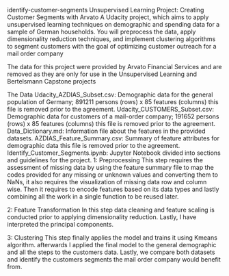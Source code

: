 identify-customer-segments
Unsupervised Learning
Project: Creating Customer Segments with Arvato
A Udacity project, which aims to apply unsupervised learning techniques on demographic and spending data for a sample of German households. You will preprocess the data, apply dimensionality reduction techniques, and implement clustering algorithms to segment customers with the goal of optimizing customer outreach for a mail order company

The data for this project were provided by Arvato Financial Services and are removed as they are only for use in the Unsupervised Learning and Bertelsmann Capstone projects

The Data
Udacity_AZDIAS_Subset.csv: Demographic data for the general population of Germany; 891211 persons (rows) x 85 features (columns) this file is removed prior to the agreement.
Udacity_CUSTOMERS_Subset.csv: Demographic data for customers of a mail-order company; 191652 persons (rows) x 85 features (columns) this file is removed prior to the agreement.
Data_Dictionary.md: Information file about the features in the provided datasets.
AZDIAS_Feature_Summary.csv: Summary of feature attributes for demographic data this file is removed prior to the agreement.
Identify_Customer_Segments.ipynb: Jupyter Notebook divided into sections and guidelines for the project.
1: Preprocessing
This step requires the assessment of missing data by using the feature summary file to map the codes provided for any missing or unknown values and converting them to NaNs, it also requires the visualization of missing data row and column wise. Then it requires to encode features based on its data types and lastly combining all the work in a single function to be reused later.

2: Feature Transformation
In this step data cleaning and feature scaling is conducted prior to applying dimensionality reduction. Lastly, I have interpreted the principal components.

3: Clustering
This step finally applies the model and trains it using Kmeans algorithm. afterwards I applied the final model to the general demographic and all the steps to the customers data. Lastly, we compare both datasets and identify the customers segments the mail order company would benefit from.
